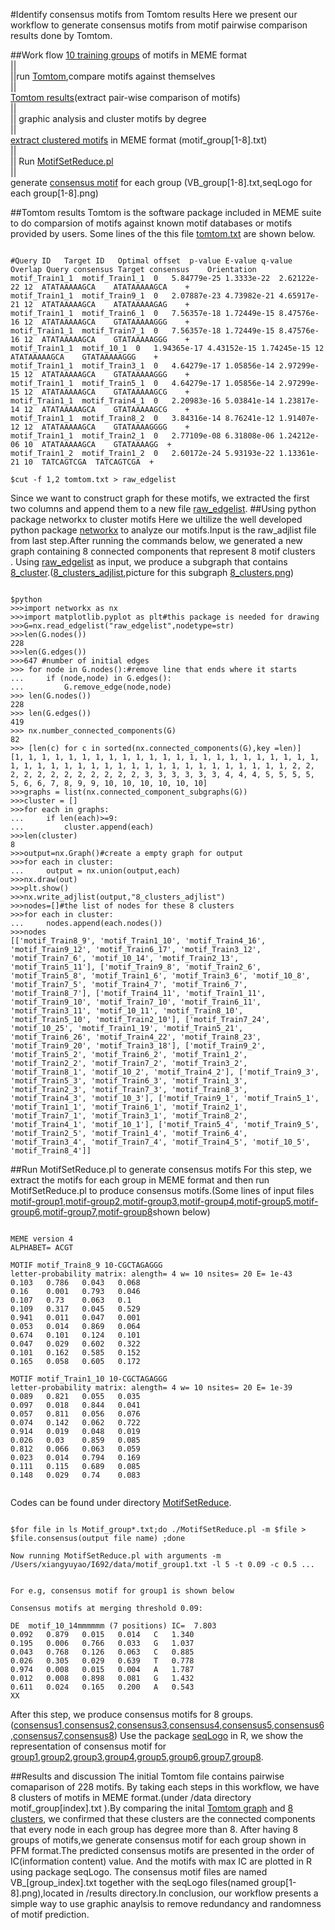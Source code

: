 #Identify consensus motifs from Tomtom results
Here we present our workflow to generate consensus motifs from motif pairwise comparison results done by Tomtom.

##Work flow
[10 training groups](https://github.com/xianyao710/YRB_Capstone/blob/master/data/Train_motifs_combined.meme)  of motifs in MEME format<br/>
				||<br/>
				||run [Tomtom](http://meme-suite.org/tools/tomtom),compare motifs against themselves<br/>
				||<br/>
[Tomtom results](https://github.com/xianyao710/YRB_Capstone/blob/master/data/tomtom.txt)(extract pair-wise comparison of motifs) <br/>
                ||<br/>
                || graphic analysis and cluster motifs by degree <br/>
                ||<br/>
        [extract clustered motifs](https://github.com/xianyao710/YRB_Capstone/tree/master/results) in MEME format (motif_group[1-8].txt)<br/>
                || <br/>
                || Run [MotifSetReduce.pl](https://github.com/BrendelGroup/bghandbook/blob/master/demo/MotifSetReduce/MotifSetReduce.pl) <br/>
                || <br/>
        generate [consensus motif](https://github.com/xianyao710/YRB_Capstone/tree/master/results) for each group (VB_group[1-8].txt,seqLogo for each group[1-8].png)<br/>

##Tomtom results
Tomtom is the software package included in MEME suite to do comparsion of motifs against known motif databases or motifs provided by users. Some lines of the this file [tomtom.txt](https://github.com/xianyao710/YRB_Capstone/blob/master/data/tomtom.txt) are shown below.<br/>
<pre><code/>
#Query ID	Target ID	Optimal offset	p-value	E-value	q-value	Overlap	Query consensus	Target consensus	Orientation
motif_Train1_1	motif_Train1_1	0	5.84779e-25	1.3333e-22	2.62122e-22	12	ATATAAAAAGCA	ATATAAAAAGCA	+
motif_Train1_1	motif_Train9_1	0	2.07887e-23	4.73982e-21	4.65917e-21	12	ATATAAAAAGCA	ATATAAAAAGAG	+
motif_Train1_1	motif_Train6_1	0	7.56357e-18	1.72449e-15	8.47576e-16	12	ATATAAAAAGCA	GTATAAAAAGGG	+
motif_Train1_1	motif_Train7_1	0	7.56357e-18	1.72449e-15	8.47576e-16	12	ATATAAAAAGCA	GTATAAAAAGGG	+
motif_Train1_1	motif_10_1	0	1.94365e-17	4.43152e-15	1.74245e-15	12	ATATAAAAAGCA	GTATAAAAAGGG	+
motif_Train1_1	motif_Train3_1	0	4.64279e-17	1.05856e-14	2.97299e-15	12	ATATAAAAAGCA	GTATAAAAAGGG	+
motif_Train1_1	motif_Train5_1	0	4.64279e-17	1.05856e-14	2.97299e-15	12	ATATAAAAAGCA	GTATAAAAAGCG	+
motif_Train1_1	motif_Train4_1	0	2.20983e-16	5.03841e-14	1.23817e-14	12	ATATAAAAAGCA	GTATAAAAAGCG	+
motif_Train1_1	motif_Train8_2	0	3.84316e-14	8.76241e-12	1.91407e-12	12	ATATAAAAAGCA	GTATAAAAGGGG	+
motif_Train1_1	motif_Train2_1	0	2.77109e-08	6.31808e-06	1.24212e-06	10	ATATAAAAAGCA	GTATAAAAGG	+
motif_Train1_2	motif_Train1_2	0	2.60172e-24	5.93193e-22	1.13361e-21	10	TATCAGTCGA	TATCAGTCGA	+

$cut -f 1,2 tomtom.txt > raw_edgelist
</code></pre>
Since we want to construct graph for these motifs, we extracted the first two columns and append them to a new file [raw_edgelist](https://github.com/xianyao710/YRB_Capstone/blob/master/results/raw_edgelist).
##Using python package networkx to cluster motifs
Here we ultilize the well developed python package [networkx](http://networkx.github.io) to analyze our motifs.Input is the raw_adjlist file from last step.After running the commands below, we generated a new graph containing 8 connected components that represent 8 motif clusters<br/>. Using [raw_edgelist](https://github.com/xianyao710/YRB_Capstone/blob/master/results/raw_edgelist) as input, we produce a subgraph that contains [8_cluster](https://github.com/xianyao710/YRB_Capstone/blob/master/results/8_cluster).([8_clusters_adjlist](https://github.com/xianyao710/YRB_Capstone/blob/master/results/8_clusters_adjlist),picture for this subgraph [8_clusters.png](https://github.com/xianyao710/YRB_Capstone/blob/master/results/8_clusters.png)) 
<pre><code>
$python
>>>import networkx as nx
>>>import matplotlib.pyplot as plt#this package is needed for drawing
>>>G=nx.read_edgelist("raw_edgelist",nodetype=str)
>>>len(G.nodes())
228
>>>len(G.edges())
>>>647 #number of initial edges
>>> for node in G.nodes():#remove line that ends where it starts
...		if (node,node) in G.edges():
...     	G.remove_edge(node,node)
>>> len(G.nodes())
228
>>> len(G.edges())
419
>>> nx.number_connected_components(G)
82
>>> [len(c) for c in sorted(nx.connected_components(G),key =len)]
[1, 1, 1, 1, 1, 1, 1, 1, 1, 1, 1, 1, 1, 1, 1, 1, 1, 1, 1, 1, 1, 1, 1, 1, 1, 1, 1, 1, 1, 1, 1, 1, 1, 1, 1, 1, 1, 1, 1, 1, 1, 1, 1, 1, 2, 2, 2, 2, 2, 2, 2, 2, 2, 2, 2, 2, 3, 3, 3, 3, 3, 3, 4, 4, 4, 5, 5, 5, 5, 5, 6, 6, 7, 8, 9, 9, 10, 10, 10, 10, 10, 10]   
>>>graphs = list(nx.connected_component_subgraphs(G))
>>>cluster = []
>>>for each in graphs:
...		if len(each)>=9:
...			cluster.append(each)
>>>len(cluster)
8
>>>output=nx.Graph()#create a empty graph for output
>>>for each in cluster:
...		output = nx.union(output,each)
>>>nx.draw(out)
>>>plt.show()
>>>nx.write_adjlist(output,"8_clusters_adjlist")
>>>nodes=[]#the list of nodes for these 8 clusters 
>>>for each in cluster:
...		nodes.append(each.nodes())
>>>nodes
[['motif_Train8_9', 'motif_Train1_10', 'motif_Train4_16', 'motif_Train9_12', 'motif_Train6_17', 'motif_Train3_12', 'motif_Train7_6', 'motif_10_14', 'motif_Train2_13', 'motif_Train5_11'], ['motif_Train9_8', 'motif_Train2_6', 'motif_Train5_8', 'motif_Train1_6', 'motif_Train3_6', 'motif_10_8', 'motif_Train7_5', 'motif_Train4_7', 'motif_Train6_7', 'motif_Train8_7'], ['motif_Train4_11', 'motif_Train1_11', 'motif_Train9_10', 'motif_Train7_10', 'motif_Train6_11', 'motif_Train3_11', 'motif_10_11', 'motif_Train8_10', 'motif_Train5_10', 'motif_Train2_10'], ['motif_Train7_24', 'motif_10_25', 'motif_Train1_19', 'motif_Train5_21', 'motif_Train6_26', 'motif_Train4_22', 'motif_Train8_23', 'motif_Train9_20', 'motif_Train3_18'], ['motif_Train9_2', 'motif_Train5_2', 'motif_Train6_2', 'motif_Train1_2', 'motif_Train2_2', 'motif_Train7_2', 'motif_Train3_2', 'motif_Train8_1', 'motif_10_2', 'motif_Train4_2'], ['motif_Train9_3', 'motif_Train5_3', 'motif_Train6_3', 'motif_Train1_3', 'motif_Train2_3', 'motif_Train7_3', 'motif_Train8_3', 'motif_Train4_3', 'motif_10_3'], ['motif_Train9_1', 'motif_Train5_1', 'motif_Train1_1', 'motif_Train6_1', 'motif_Train2_1', 'motif_Train7_1', 'motif_Train3_1', 'motif_Train8_2', 'motif_Train4_1', 'motif_10_1'], ['motif_Train5_4', 'motif_Train9_5', 'motif_Train2_5', 'motif_Train1_4', 'motif_Train6_4', 'motif_Train3_4', 'motif_Train7_4', 'motif_Train4_5', 'motif_10_5', 'motif_Train8_4']]
</code></pre>
	   

##Run MotifSetReduce.pl to generate consensus motifs 
For this step, we extract the motifs for each group in MEME format and then run MotifSetReduce.pl to produce consensus motifs.(Some lines of input files [motif-group1](https://github.com/xianyao710/YRB_Capstone/blob/master/results/motif_group1.txt),[motif-group2](https://github.com/xianyao710/YRB_Capstone/blob/master/results/motif_group2.txt),[motif-group3](https://github.com/xianyao710/YRB_Capstone/blob/master/results/motif_group3.txt),[motif-group4](https://github.com/xianyao710/YRB_Capstone/blob/master/results/motif_group4.txt),[motif-group5](https://github.com/xianyao710/YRB_Capstone/blob/master/results/motif_group5.txt),[motif-group6](https://github.com/xianyao710/YRB_Capstone/blob/master/results/motif_group6.txt),[motif-group7](https://github.com/xianyao710/YRB_Capstone/blob/master/results/motif_group7.txt),[motif-group8](https://github.com/xianyao710/YRB_Capstone/blob/master/results/motif_group8.txt)shown below)
<pre><code>
MEME version 4
ALPHABET= ACGT

MOTIF motif_Train8_9 10-CGCTAGAGGG 
letter-probability matrix: alength= 4 w= 10 nsites= 20 E= 1e-43 
0.103	0.786	0.043	0.068
0.16	0.001	0.793	0.046
0.107	0.73	0.063	0.1
0.109	0.317	0.045	0.529
0.941	0.011	0.047	0.001
0.053	0.014	0.869	0.064
0.674	0.101	0.124	0.101
0.047	0.029	0.602	0.322
0.101	0.162	0.585	0.152
0.165	0.058	0.605	0.172

MOTIF motif_Train1_10 10-CGCTAGAGGG 
letter-probability matrix: alength= 4 w= 10 nsites= 20 E= 1e-39 
0.089	0.821	0.055	0.035
0.097	0.018	0.844	0.041
0.057	0.811	0.056	0.076
0.074	0.142	0.062	0.722
0.914	0.019	0.048	0.019
0.026	0.03	0.859	0.085
0.812	0.066	0.063	0.059
0.023	0.014	0.794	0.169
0.111	0.115	0.689	0.085
0.148	0.029	0.74	0.083

</code></pre>
Codes can be found under directory [MotifSetReduce](https://github.com/BrendelGroup/bghandbook/tree/master/demo/MotifSetReduce).<br/>
<pre><code>
$for file in ls Motif_group*.txt;do ./MotifSetReduce.pl -m $file > $file.consensus(output file name) ;done

Now running MotifSetReduce.pl with arguments -m /Users/xiangyuyao/I692/data/motif_group1.txt -l 5 -t 0.09 -c 0.5 ...


For e.g, consensus motif for group1 is shown below

Consensus motifs at merging threshold 0.09:

DE	motif_10_14mmmmmm (7 positions) IC=  7.803
0.092	0.879	0.015	0.014	C	1.340
0.195	0.006	0.766	0.033	G	1.037
0.043	0.768	0.126	0.063	C	0.885
0.026	0.305	0.029	0.639	T	0.778
0.974	0.008	0.015	0.004	A	1.787
0.012	0.008	0.898	0.081	G	1.432
0.611	0.024	0.165	0.200	A	0.543
XX
</code></pre>
After this step, we produce consensus motifs for 8 groups.([consensus1](https://github.com/xianyao710/YRB_Capstone/blob/master/results/VB_group1.txt),[consensus2](https://github.com/xianyao710/YRB_Capstone/blob/master/results/VB_group2.txt),[consensus3](https://github.com/xianyao710/YRB_Capstone/blob/master/results/VB_group3.txt),[consensus4](https://github.com/xianyao710/YRB_Capstone/blob/master/results/VB_group4.txt),[consensus5](https://github.com/xianyao710/YRB_Capstone/blob/master/results/VB_group5.txt),[consensus6](https://github.com/xianyao710/YRB_Capstone/blob/master/results/VB_group6.txt),[consensus7](https://github.com/xianyao710/YRB_Capstone/blob/master/results/VB_group7.txt),[consensus8](https://github.com/xianyao710/YRB_Capstone/blob/master/results/VB_group8.txt))
Use the package [seqLogo](https://www.bioconductor.org/packages/release/bioc/html/seqLogo.html) in R, we show the representation of consensus motif for [group1](https://github.com/xianyao710/YRB_Capstone/blob/master/results/group1.png),[group2](https://github.com/xianyao710/YRB_Capstone/blob/master/results/group2.png),[group3](https://github.com/xianyao710/YRB_Capstone/blob/master/results/group3.png),[group4](https://github.com/xianyao710/YRB_Capstone/blob/master/results/group4.png),[group5](https://github.com/xianyao710/YRB_Capstone/blob/master/results/group5.png),[group6](https://github.com/xianyao710/YRB_Capstone/blob/master/results/group6.png),[group7](https://github.com/xianyao710/YRB_Capstone/blob/master/results/group7.png),[group8](https://github.com/xianyao710/YRB_Capstone/blob/master/results/group8.png).

##Results and discussion
The initial Tomtom file contains pairwise comaparison of 228 motifs. By taking each steps in this workflow, we have 8 clusters of motifs in MEME format.(under /data directory motif_group[index].txt ).By comparing the inital [Tomtom graph](https://github.com/xianyao710/YRB_Capstone/blob/master/results/raw_edge_list.png) and [8 clusters](https://github.com/xianyao710/YRB_Capstone/blob/master/results/8_clusters.png), we confirmed that these clusters are the connected components that every node in each group has degree more than 8. After having 8 groups of motifs,we generate consensus motif for each group shown in PFM format.The predicted consensus motifs are presented in the order of IC(information content) value. And the motifs with max IC are plotted in R using package seqLogo. The consensus motif files are named VB_[group_index].txt together with the seqLogo files(named group[1-8].png),located in /results directory.In conclusion, our workflow presents a simple way to use graphic anaylsis to remove redundancy and randomness of motif prediction.

